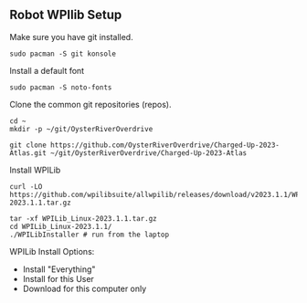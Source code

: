 ## Robot WPIlib Setup

Make sure you have git installed.

```
sudo pacman -S git konsole
```

Install a default font

```
sudo pacman -S noto-fonts
```

Clone the common git repositories (repos).

```
cd ~
mkdir -p ~/git/OysterRiverOverdrive

git clone https://github.com/OysterRiverOverdrive/Charged-Up-2023-Atlas.git ~/git/OysterRiverOverdrive/Charged-Up-2023-Atlas
```

Install WPILib

```
curl -LO https://github.com/wpilibsuite/allwpilib/releases/download/v2023.1.1/WPILib_Linux-2023.1.1.tar.gz

tar -xf WPILib_Linux-2023.1.1.tar.gz
cd WPILib_Linux-2023.1.1/
./WPILibInstaller # run from the laptop
```


WPILib Install Options:

* Install "Everything"
* Install for this User
* Download for this computer only
